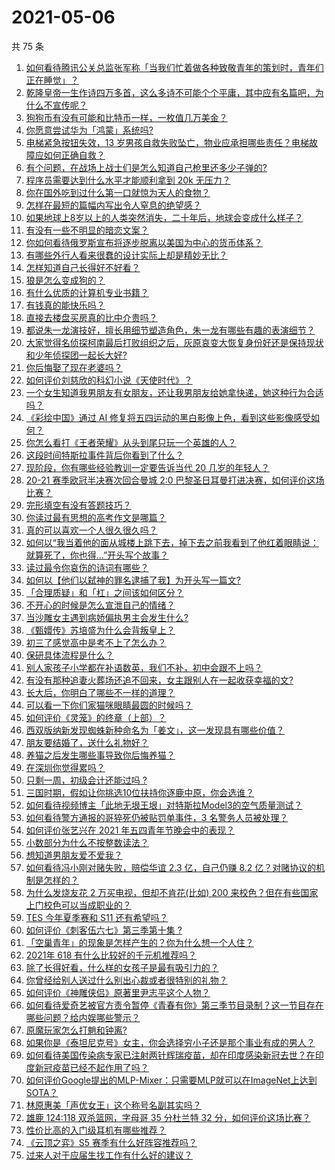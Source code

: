 # 2021-05-06

共 75 条

<!-- BEGIN -->
<!-- 最后更新时间 Thu May 06 2021 07:01:36 GMT+0800 (China Standard Time) -->

1. [如何看待腾讯公关总监张军称「当我们忙着做各种致敬青年的策划时，青年们正在睡觉」？](https://www.zhihu.com/question/457759935)
2. [乾隆皇帝一生作诗四万多首，这么多诗不可能个个平庸，其中应有名篇吧，为什么不宣传呢？](https://www.zhihu.com/question/452762954)
3. [狗狗币有没有可能和比特币一样，一枚值几万美金？](https://www.zhihu.com/question/445598367)
4. [你愿意尝试华为「鸿蒙」系统吗?](https://www.zhihu.com/question/374012496)
5. [电梯紧急按钮失效，13
   岁男孩自救失败坠亡，物业应承担哪些责任？电梯故障应如何正确自救？](https://www.zhihu.com/question/457831377)
6. [有个问题，在战场上战士们是怎么知道自己枪里还多少子弹的?](https://www.zhihu.com/question/457546333)
7. [程序员需要达到什么水平才能顺利拿到 20k 无压力？](https://www.zhihu.com/question/47597895)
8. [你在国外吃到过什么第一口就惊为天人的食物？](https://www.zhihu.com/question/321664580)
9. [怎样在最短的篇幅内写出令人窒息的绝望感？](https://www.zhihu.com/question/39211784)
10. [如果地球上8岁以上的人类突然消失，二十年后，地球会变成什么样子？](https://www.zhihu.com/question/456356060)
11. [有没有一些不明显的暗恋文案？](https://www.zhihu.com/question/426250514)
12. [你如何看待俄罗斯宣布将逐步脱离以美国为中心的货币体系？](https://www.zhihu.com/question/457750369)
13. [有哪些外行人看来很蠢的设计实际上却是精妙无比？](https://www.zhihu.com/question/32189846)
14. [怎样知道自己长得好不好看？](https://www.zhihu.com/question/27471809)
15. [狼是怎么变成狗的？](https://www.zhihu.com/question/457687785)
16. [有什么优质的计算机专业书籍？](https://www.zhihu.com/question/64837679)
17. [有钱真的能快乐吗？](https://www.zhihu.com/question/454685979)
18. [直接去楼盘买房真的比中介贵吗？](https://www.zhihu.com/question/393131996)
19. [都说朱一龙演技好，擅长用细节塑造角色，朱一龙有哪些有趣的表演细节？](https://www.zhihu.com/question/457877251)
20. [大家觉得名侦探柯南最后打败组织之后，灰原哀变大恢复身份好还是保持现状和少年侦探团一起长大好?](https://www.zhihu.com/question/457584898)
21. [你后悔娶了现在老婆吗？](https://www.zhihu.com/question/315457601)
22. [如何评价刘慈欣的科幻小说《天使时代》？](https://www.zhihu.com/question/50428892)
23. [一个女生知道我男朋友有女朋友，还让我男朋友给她拿快递，她这种行为合适吗？](https://www.zhihu.com/question/452456284)
24. [《彩绘中国》通过 AI
    修复将五四运动的黑白影像上色，看到这些影像感受如何？](https://www.zhihu.com/question/457739121)
25. [你怎么看打《王者荣耀》从头到尾只玩一个英雄的人？](https://www.zhihu.com/question/299758752)
26. [这段时间特斯拉事件背后你看到了什么？](https://www.zhihu.com/question/455860663)
27. [现阶段，你有哪些经验教训一定要告诉当代 20 几岁的年轻人？](https://www.zhihu.com/question/457150056)
28. [20-21 赛季欧冠半决赛次回合曼城 2:0
    巴黎圣日耳曼打进决赛，如何评价这场比赛？](https://www.zhihu.com/question/457863658)
29. [完形填空有没有答题技巧？](https://www.zhihu.com/question/21864589)
30. [你读过最有思想的高考作文是哪篇？](https://www.zhihu.com/question/316607757)
31. [真的可以喜欢一个人很久很久吗？](https://www.zhihu.com/question/457083666)
32. [如何以“我当着他的面从城楼上跳下去，掉下去之前我看到了他红着眼睛说：就算死了，你也得…”开头写个故事？](https://www.zhihu.com/question/446137328)
33. [读过最令你哀伤的诗词有哪些？](https://www.zhihu.com/question/457576263)
34. [如何以【他们以弑神的罪名逮捕了我】为开头写一篇文?](https://www.zhihu.com/question/440187946)
35. [「合理质疑」和「杠」之间该如何区分？](https://www.zhihu.com/question/457805977)
36. [不开心的时候是怎么宣泄自己的情绪？](https://www.zhihu.com/question/455014687)
37. [当沙雕女主遇到病娇偏执男主会发生什么?](https://www.zhihu.com/question/360315679)
38. [《甄嬛传》苏培盛为什么会背叛皇上？](https://www.zhihu.com/question/456242618)
39. [初三了感觉高中是考不上了怎么办？](https://www.zhihu.com/question/457421531)
40. [保研具体流程是什么？](https://www.zhihu.com/question/342150894)
41. [别人家孩子小学都在补语数英，我们不补，初中会跟不上吗？](https://www.zhihu.com/question/437581262)
42. [有没有那种追妻火葬场还追不回来，女主跟别人在一起收获幸福的文?](https://www.zhihu.com/question/408254252)
43. [长大后，你明白了哪些不一样的道理？](https://www.zhihu.com/question/45394531)
44. [可以看一下你们家猫咪眼睛最圆的时候吗？](https://www.zhihu.com/question/454066115)
45. [如何评价《灵笼》的终章（上部）？](https://www.zhihu.com/question/457072944)
46. [西双版纳新发现蜘蛛新种命名为「姜文」，这一发现具有哪些价值？](https://www.zhihu.com/question/457371552)
47. [朋友要结婚了，送什么礼物好？](https://www.zhihu.com/question/20063097)
48. [养猫之后发生哪些事导致你后悔养猫？](https://www.zhihu.com/question/299176886)
49. [在深圳你觉得累吗？](https://www.zhihu.com/question/304838170)
50. [只剩一周，初级会计还能过吗 ?](https://www.zhihu.com/question/454746070)
51. [三国时期，假如让你挑选10位扶持你逐鹿中原，你会选谁？](https://www.zhihu.com/question/452687156)
52. [如何看待视频博主「此地无垠王垠」对特斯拉Model3的空气质量测试？](https://www.zhihu.com/question/457805911)
53. [如何看待警方通报的哥猝死仍被贴罚单事件，3 名警务人员被处理？](https://www.zhihu.com/question/457851891)
54. [如何评价张艺兴在 2021 年五四青年节晚会中的表现？](https://www.zhihu.com/question/457808500)
55. [小数部分为什么不按整数读法？](https://www.zhihu.com/question/456963708)
56. [想知道男朋友爱不爱我？](https://www.zhihu.com/question/300147312)
57. [如何看待冯小刚对赌失败，赔偿华谊 2.3 亿，自己仍赚 8.2
    亿？对赌协议的机制是怎样的？](https://www.zhihu.com/question/457531244)
58. [为什么发烧友花 2 万买电视，但却不肯花(比如) 200
    来校色？但在有些国家上门校色可以当成职业的？](https://www.zhihu.com/question/457647194)
59. [TES 今年夏季赛和 S11 还有希望吗？](https://www.zhihu.com/question/454359571)
60. [如何评价《刺客伍六七》第三季第十集 ?](https://www.zhihu.com/question/457898715)
61. [「空巢青年」的现象是怎样产生的？你为什么想一个人住？](https://www.zhihu.com/question/457137124)
62. [2021年 618 有什么比较好的千元机推荐吗？](https://www.zhihu.com/question/457282188)
63. [除了长得好看，什么样的女孩子是最有吸引力的？](https://www.zhihu.com/question/432679628)
64. [你曾经给别人送过什么别出心裁或者很特别的礼物？](https://www.zhihu.com/question/23207256)
65. [如何评价《神雕侠侣》原著里尹志平这个人物？](https://www.zhihu.com/question/21966003)
66. [如何看待爱奇艺被官方责令暂停《青春有你》第三季节目录制？这一节目存在哪些问题？给内娱哪些警示？](https://www.zhihu.com/question/457851906)
67. [原魔玩家怎么打魈和钟离?](https://www.zhihu.com/question/457570662)
68. [如果你是《泰坦尼克号》女主，你会选择穷小子还是那个事业有成的男人？](https://www.zhihu.com/question/404721566)
69. [如何看待美国传染病专家已注射两针辉瑞疫苗，却在印度感染新冠去世？在印度新冠疫苗已经不起作用了吗？](https://www.zhihu.com/question/457803433)
70. [如何评价Google提出的MLP-Mixer：只需要MLP就可以在ImageNet上达到SOTA？](https://www.zhihu.com/question/457926000)
71. [林原惠美「声优女王」这个称号名副其实吗？](https://www.zhihu.com/question/456884531)
72. [雄鹿 124:118 双杀篮网，字母哥 35 分杜兰特 32
    分，如何评价这场比赛？](https://www.zhihu.com/question/457870431)
73. [性价比高的入门级耳机有哪些推荐？](https://www.zhihu.com/question/51811329)
74. [《云顶之弈》S5 赛季有什么好阵容推荐吗？](https://www.zhihu.com/question/454520007)
75. [过来人对于应届生找工作有什么好的建议？](https://www.zhihu.com/question/35925659)

<!-- END -->
